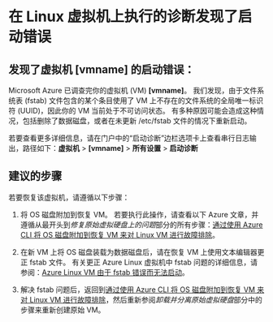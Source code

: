 <properties
    pageTitle="VM boot error"
    description="fstab 中的 UUID 不正确"
    infoBubbleText="发现了 fstab 问题"
    service="microsoft.compute"
    resource="virtualmachines"
    authors="craigwiand"
    displayOrder="1"
    articleId="VMCannotSSH_72059703-AD61-42AF-BF8A-991A7DEFA197"
    diagnosticScenario="CantSSH"
    selfHelpType="diagnostics"
    supportTopicIds="32411835"
    resourceTags="linux"
    productPesIds="15571"
    cloudEnvironments="public"
/>


# <a name="diagnostics-on-your-linux-virtual-machine-found-a-boot-error"></a>在 Linux 虚拟机上执行的诊断发现了启动错误 
<!--issueDescription-->
## <a name="boot-error-found-for-your-virtual-machine---vmname--vmname--vmname--"></a>**发现了虚拟机 <!--$vmname-->[vmname]<!--/$vmname--> 的启动错误：**
Microsoft Azure 已调查完你的虚拟机 (VM) <!--$vmname-->**[vmname]**<!--/$vmname-->。 我们发现，由于文件系统表 (fstab) 文件包含的某个条目使用了 VM 上不存在的文件系统的全局唯一标识符 (UUID)，因此你的 VM 当前处于不可访问状态。  有多种原因可能会造成这种情况，包括删除了数据磁盘，或者在未更新 /etc/fstab 文件的情况下重新启动。  

若要查看更多详细信息，请在门户中的“启动诊断”边栏选项卡上查看串行日志输出，路径如下：**虚拟机** > <!--$vmname-->**[vmname]**<!--/$vmname--> > **所有设置** > **启动诊断**
<!--/issueDescription-->
   
## <a name="recommended-steps"></a>**建议的步骤**
若要恢复该虚拟机，请遵循以下步骤：

1. 将 OS 磁盘附加到恢复 VM。 若要执行此操作，请查看以下 Azure 文章，并遵循从最开头到*修复原始虚拟硬盘上的问题*部分的所有步骤：[通过使用 Azure CLI 将 OS 磁盘附加到恢复 VM 来对 Linux VM 进行故障排除](https://docs.azure.cn/zh-cn/virtual-machines/linux/troubleshoot-recovery-disks)。

2. 在新 VM 上将 OS 磁盘装载为数据磁盘后，请在恢复 VM 上使用文本编辑器更正 fstab 文件。 有关更正 Azure Linux 虚拟机中 fstab 问题的详细信息，请参阅：[Azure Linux VM 由于 fstab 错误而无法启动](https://support.microsoft.com/help/3206699)。

3. 解决 fstab 问题后，返回到[通过使用 Azure CLI 将 OS 磁盘附加到恢复 VM 来对 Linux VM 进行故障排除](https://docs.azure.cn/zh-cn/virtual-machines/linux/troubleshoot-recovery-disks)，然后重新参阅*卸载并分离原始虚拟硬盘*部分中的步骤来重新创建原始 VM。


